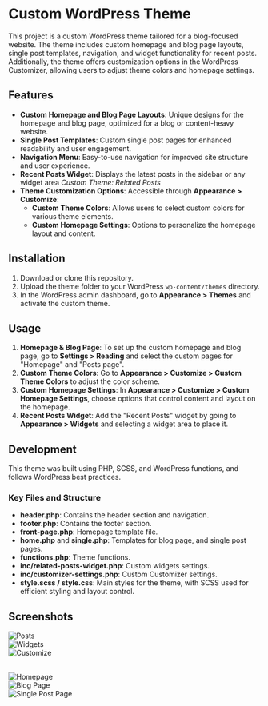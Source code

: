 # Custom WordPress Theme

This project is a custom WordPress theme tailored for a blog-focused website. The theme includes custom homepage and blog page layouts, single post templates, navigation, and widget functionality for recent posts. Additionally, the theme offers customization options in the WordPress Customizer, allowing users to adjust theme colors and homepage settings.

## Features

- **Custom Homepage and Blog Page Layouts**: Unique designs for the homepage and blog page, optimized for a blog or content-heavy website.
- **Single Post Templates**: Custom single post pages for enhanced readability and user engagement.
- **Navigation Menu**: Easy-to-use navigation for improved site structure and user experience.
- **Recent Posts Widget**: Displays the latest posts in the sidebar or any widget area *Custom Theme: Related Posts*
- **Theme Customization Options**: Accessible through **Appearance > Customize**:
  - **Custom Theme Colors**: Allows users to select custom colors for various theme elements.
  - **Custom Homepage Settings**: Options to personalize the homepage layout and content.

## Installation

1. Download or clone this repository.
2. Upload the theme folder to your WordPress `wp-content/themes` directory.
3. In the WordPress admin dashboard, go to **Appearance > Themes** and activate the custom theme.

## Usage

1. **Homepage & Blog Page**: To set up the custom homepage and blog page, go to **Settings > Reading** and select the custom pages for "Homepage" and "Posts page".
2. **Custom Theme Colors**: Go to **Appearance > Customize > Custom Theme Colors** to adjust the color scheme.
3. **Custom Homepage Settings**: In **Appearance > Customize > Custom Homepage Settings**, choose options that control content and layout on the homepage.
4. **Recent Posts Widget**: Add the "Recent Posts" widget by going to **Appearance > Widgets** and selecting a widget area to place it.

## Development

This theme was built using PHP, SCSS, and WordPress functions, and follows WordPress best practices.

### Key Files and Structure

- **header.php**: Contains the header section and navigation.
- **footer.php**: Contains the footer section.
- **front-page.php**: Homepage template file.
- **home.php** and **single.php**: Templates for blog page, and single post pages.
- **functions.php**: Theme functions.
- **inc/related-posts-widget.php**: Custom widgets settings.
- **inc/customizer-settings.php**: Custom Customizer settings.
- **style.scss / style.css**: Main styles for the theme, with SCSS used for efficient styling and layout control.

## Screenshots
<img src="/images/screenshots/AdminPosts.png" alt="Posts" /> <br/>
<img src="/images/screenshots/AdminWidgets.png" alt="Widgets" /> <br/>
<img src="/images/screenshots/AdminCustomzie.png" alt="Customize" /> <br/><br/>

<img src="/images/screenshots/HomepageNew.jpg" alt="Homepage" /> <br/>
<img src="/images/screenshots/Blogpage.jpg" alt="Blog Page" /> <br/>
<img src="/images/screenshots/SinglePostPageNew.jpg" alt="Single Post Page" /> <br/>
